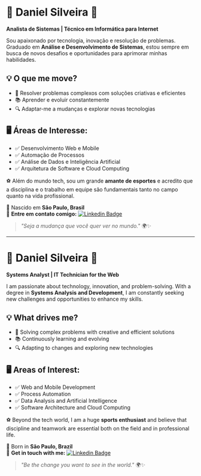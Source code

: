 # 👋 Daniel Silveira 🚀  
**Analista de Sistemas | Técnico em Informática para Internet**  

Sou apaixonado por tecnologia, inovação e resolução de problemas. Graduado em **Análise e Desenvolvimento de Sistemas**, estou sempre em busca de novos desafios e oportunidades para aprimorar minhas habilidades.  

## 💡 O que me move?  
- 🚀 Resolver problemas complexos com soluções criativas e eficientes  
- 📚 Aprender e evoluir constantemente  
- 🔍 Adaptar-me a mudanças e explorar novas tecnologias  

## 🖥️ Áreas de Interesse:  
- ✅ Desenvolvimento Web e Mobile  
- ✅ Automação de Processos  
- ✅ Análise de Dados e Inteligência Artificial  
- ✅ Arquitetura de Software e Cloud Computing  

⚽ Além do mundo tech, sou um grande **amante de esportes** e acredito que a disciplina e o trabalho em equipe são fundamentais tanto no campo quanto na vida profissional.  

📍 Nascido em **São Paulo, Brasil**  
📩 **Entre em contato comigo:** 
[![Linkedin Badge](https://img.shields.io/badge/-LinkedIn-blue?style=flat-square&logo=Linkedin&logoColor=white&link=https://www.linkedin.com/in/dansilver07/)](https://www.linkedin.com/in/dansilver07/)

> *"Seja a mudança que você quer ver no mundo."* 🌍✨  

***
# 👋 Daniel Silveira 🚀  
**Systems Analyst | IT Technician for the Web**  

I am passionate about technology, innovation, and problem-solving. With a degree in **Systems Analysis and Development**, I am constantly seeking new challenges and opportunities to enhance my skills.  

## 💡 What drives me?  
- 🚀 Solving complex problems with creative and efficient solutions  
- 📚 Continuously learning and evolving  
- 🔍 Adapting to changes and exploring new technologies  

## 🖥️ Areas of Interest:  
- ✅ Web and Mobile Development  
- ✅ Process Automation  
- ✅ Data Analysis and Artificial Intelligence  
- ✅ Software Architecture and Cloud Computing  

⚽ Beyond the tech world, I am a huge **sports enthusiast** and believe that discipline and teamwork are essential both on the field and in professional life.  

📍 Born in **São Paulo, Brazil**  
📩 **Get in touch with me:** 
[![Linkedin Badge](https://img.shields.io/badge/-LinkedIn-blue?style=flat-square&logo=Linkedin&logoColor=white&link=https://www.linkedin.com/in/dansilver07/)](https://www.linkedin.com/in/dansilver07/)

> *"Be the change you want to see in the world."* 🌍✨  
